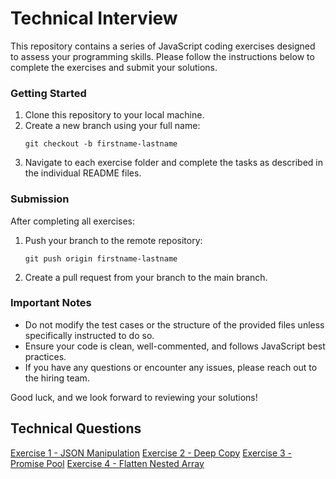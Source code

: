 # Technical Interview

This repository contains a series of JavaScript coding exercises designed to assess your programming skills. Please follow the instructions below to complete the exercises and submit your solutions.

### Getting Started

1. Clone this repository to your local machine.
2. Create a new branch using your full name:
   ```
   git checkout -b firstname-lastname
   ```
3. Navigate to each exercise folder and complete the tasks as described in the individual README files.

### Submission

After completing all exercises:

1. Push your branch to the remote repository:
   ```
   git push origin firstname-lastname
   ```
2. Create a pull request from your branch to the main branch.

### Important Notes

- Do not modify the test cases or the structure of the provided files unless specifically instructed to do so.
- Ensure your code is clean, well-commented, and follows JavaScript best practices.
- If you have any questions or encounter any issues, please reach out to the hiring team.

Good luck, and we look forward to reviewing your solutions!

## Technical Questions

[Exercise 1 - JSON Manipulation](src/exercise-1/README.md)
[Exercise 2 - Deep Copy](src/exercise-2/README.md)
[Exercise 3 - Promise Pool](src/exercise-3/README.md)
[Exercise 4 - Flatten Nested Array](src/exercise-4/README.md)